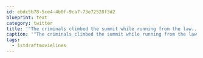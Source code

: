 ```yaml
---
id: ebdc5b78-5ce4-4b0f-9ca7-73e72528f3d2
blueprint: text
category: twitter
title: '"The criminals climbed the summit while running from the law.. too bad they weren''t able to escape the law..of gravity" #1stdraftmovielines'
caption: '"The criminals climbed the summit while running from the law.. too bad they weren''t able to escape the law..of gravity" <span class="hashtag hashtag_local">#<a href="http://tweettemp.darylchymko.ca/?tag=1stdraftmovielines">1stdraftmovielines</a>'
tags:
  - 1stdraftmovielines
---
```

